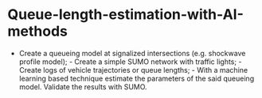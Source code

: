# Queue-length-estimation-with-AI-methods
- Create a queueing model at signalized intersections (e.g. shockwave profile model); - Create a simple SUMO network with traffic lights; - Create logs of vehicle trajectories or queue lengths; - With a machine learning based technique estimate the parameters of the said queueing model. Validate the results with SUMO.
